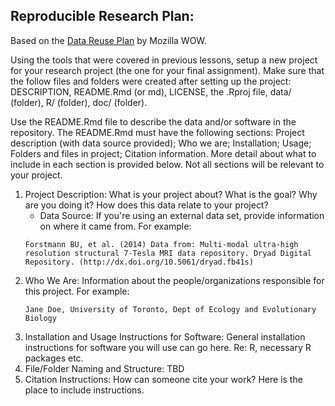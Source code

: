 ## Reproducible Research Plan:

Based on the [Data Reuse Plan](https://github.com/mozillascience/working-open-workshop/blob/gh-pages/handouts/data_reuse_plan_template.md) by Mozilla WOW.  

Using the tools that were covered in previous lessons, setup a new project for your research project (the one for your final assignment). Make sure that the follow files and folders were created after setting up the project: DESCRIPTION, README.Rmd (or md), LICENSE, the .Rproj file, data/ (folder), R/ (folder), doc/ (folder).

Use the README.Rmd file to describe the data and/or software in the repository. The README.Rmd must have the following sections: Project description (with data source provided); Who we are; Installation; Usage; Folders and files in project; Citation information. More detail about what to include in each section is provided below. Not all sections will be relevant to your project.

1. Project Description: What is your project about? What is the goal? Why are you doing it? How does this data relate to your project?
    - Data Source: If you're using an external data set, provide information on where it came from. For example:
    ```
    Forstmann BU, et al. (2014) Data from: Multi-modal ultra-high resolution structural 7-Tesla MRI data repository. Dryad Digital Repository. (http://dx.doi.org/10.5061/dryad.fb41s)
    ```
2. Who We Are: Information about the people/organizations responsible for this project. For example:
    ```
    Jane Doe, University of Toronto, Dept of Ecology and Evolutionary Biology
    ```     
3. Installation and Usage Instructions for Software: General installation instructions for software you will use can go here. Re: R, necessary R packages etc.
4. File/Folder Naming and Structure: TBD
5. Citation Instructions: How can someone cite your work? Here is the place to include instructions.
